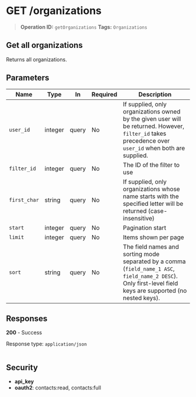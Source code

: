 # GET /organizations

> **Operation ID:** `getOrganizations`
> **Tags:** `Organizations`

## Get all organizations

Returns all organizations.

## Parameters

| Name | Type | In | Required | Description |
|------|------|-------|----------|-------------|
| `user_id` | integer | query | No | If supplied, only organizations owned by the given user will be returned. However, `filter_id` takes precedence over `user_id` when both are supplied. |
| `filter_id` | integer | query | No | The ID of the filter to use |
| `first_char` | string | query | No | If supplied, only organizations whose name starts with the specified letter will be returned (case-insensitive) |
| `start` | integer | query | No | Pagination start |
| `limit` | integer | query | No | Items shown per page |
| `sort` | string | query | No | The field names and sorting mode separated by a comma (`field_name_1 ASC`, `field_name_2 DESC`). Only first-level field keys are supported (no nested keys). |

## Responses

**200** - Success

Response type: `application/json`

```

```


## Security

- **api_key**
- **oauth2**: contacts:read, contacts:full